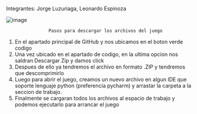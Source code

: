 Integrantes: Jorge Luzuriaga, Leonardo Espinoza

![image](https://github.com/user-attachments/assets/10676cb2-b0bf-4f63-9efe-f2a79cd6089a)


                    Pasos para descargar los archivos del juego
1) En el apartado principal de GitHub y nos ubicamos en el boton verde codigo
2) Una vez ubicado en el apartado de codigo, en la ultima opcion nos saldran Descargar Zip y damos click
3) Despues de ello ya tendremos el archivo en formato .ZIP y tendremos que descomprimirlo
4) Luego para abrir el juego, creamos un nuevo archivo en algun IDE que soporte lenguaje python (preferencia pycharm) y arrastar la carpeta a la seccion de trabajo.
5) Finalmente se cargaran todos los archivos al espacio de trabajo y podemos ejecutarlo para arrancar el juego 
